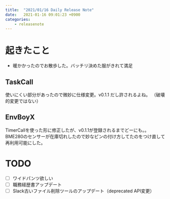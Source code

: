 ```yaml
---
title:  "2021/01/16 Daily Release Note"
date:   2021-01-16 09:01:23 +0900
categories:
	- releasenote
---
```

# 起きたこと

* 暖かかったのでお散歩した。バッチリ決めた服がきれて満足

## TaskCall

使いにくい部分があったので微妙に仕様変更。v0.1.1 だし許されるよね。
（破壊的変更ではない）

## EnvBoyX

TimerCallを使った形に修正したが、v0.1.1が登録されるまでどーにも。。
BME280のセンサーが在庫切れしたので妙なピンの付け方してたのをつけ直して再利用可能にした。

# TODO 

- [ ] ワイドパンツ欲しい
- [ ] 職務経歴書アップデート
- [ ] Slack古いファイル削除ツールのアップデート（deprecated API変更）